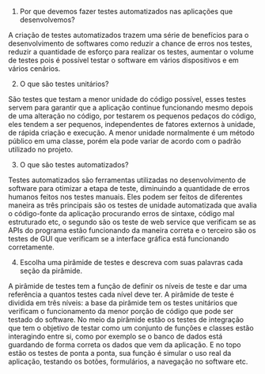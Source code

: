 1. Por que devemos fazer testes automatizados nas aplicações que desenvolvemos?

A criação de testes automatizados trazem uma série de benefícios para o desenvolvimento de softwares como reduzir a chance de erros nos testes, reduzir a quantidade de esforço para realizar os testes, aumentar o volume de testes pois é possível testar o software em vários dispositivos e em vários cenários.

2. O que são testes unitários?

São testes que testam a menor unidade do código possível, esses testes servem para garantir que a aplicação continue funcionando mesmo depois de uma alteração no código, por testarem os pequenos pedaços do código, eles tendem a ser pequenos, independentes de fatores externos à unidade, de rápida criação e execução. A menor unidade normalmente é um método público em uma classe, porém ela pode variar de acordo com o padrão utilizado no projeto.

3. O que são testes automatizados? 

Testes automatizados são ferramentas utilizadas no desenvolvimento de software para otimizar a etapa de teste, diminuindo a quantidade de erros humanos feitos nos testes manuais. Eles podem ser feitos de diferentes maneira as três principais são os testes de unidade automatizada que avalia o código-fonte da aplicação procurando erros de sintaxe, código mal estruturado etc, o segundo são os teste de web service que verificam se as APIs do programa estão funcionando da maneira correta e o terceiro são os testes de GUI que verificam se a interface gráfica está funcionando corretamente.

4. Escolha uma pirâmide de testes e descreva com suas palavras cada seção da pirâmide. 

A pirâmide de testes tem a função de definir os níveis de teste e dar uma referência a quantos testes cada nível deve ter. A pirâmide de teste é dividida em três níveis: a base da pirâmide tem os testes unitários que verificam o funcionamento da menor porção de código que pode ser testado do software. No meio da pirâmide estão os testes de integração que tem o objetivo de testar como um conjunto de funções e classes estão interagindo entre si, como por exemplo se o banco de dados está guardando de forma correta os dados que vem da aplicação. E no topo estão os testes de ponta a ponta, sua função é simular o uso real da aplicação, testando os botões, formulários, a navegação no software etc.

